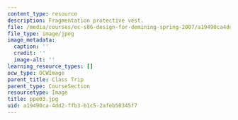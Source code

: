 ```yaml
---
content_type: resource
description: Fragmentation protective vest.
file: /media/courses/ec-s06-design-for-demining-spring-2007/a19490ca4dd2ffb3b1c52afeb50345f7_ppe03.jpg
file_type: image/jpeg
image_metadata:
  caption: ''
  credit: ''
  image-alt: ''
learning_resource_types: []
ocw_type: OCWImage
parent_title: Class Trip
parent_type: CourseSection
resourcetype: Image
title: ppe03.jpg
uid: a19490ca-4dd2-ffb3-b1c5-2afeb50345f7
---
```

